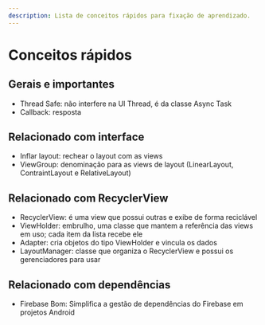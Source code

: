 ```yaml
---
description: Lista de conceitos rápidos para fixação de aprendizado.
---
```


# Conceitos rápidos

## Gerais e importantes

* Thread Safe: não interfere na UI Thread, é da classe Async Task
* Callback: resposta

## Relacionado com interface

* Inflar layout: rechear o layout com as views
* ViewGroup: denominação para as views de layout (LinearLayout, ContraintLayout e RelativeLayout)

## Relacionado com RecyclerView

* RecyclerView: é uma view que possui outras e exibe de forma reciclável
* ViewHolder: embrulho, uma classe que mantem a referência das views em uso; cada item da lista recebe ele
* Adapter: cria objetos do tipo ViewHolder e vincula os dados
* LayoutManager: classe que organiza o RecyclerView e possui os gerenciadores para usar

## Relacionado com dependências

* Firebase Bom: Simplifica a gestão de dependências do Firebase em projetos Android
